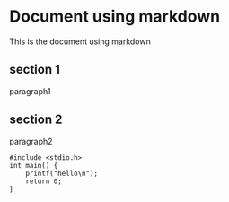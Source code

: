 # Document using markdown
This is the document using markdown
## section 1
paragraph1
## section 2
paragraph2
```clike
#include <stdio.h>
int main() {
    printf("hello\n");
    return 0;
}
```

